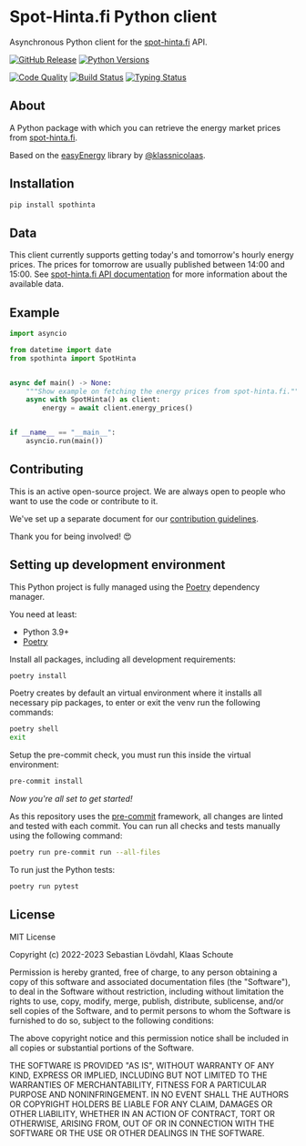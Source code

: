 # Spot-Hinta.fi Python client

Asynchronous Python client for the [spot-hinta.fi][spothinta] API.

[![GitHub Release][releases-shield]][releases]
[![Python Versions][python-versions-shield]][pypi]

[![Code Quality][code-quality-shield]][code-quality]
[![Build Status][build-shield]][build-url]
[![Typing Status][typing-shield]][typing-url]

## About

A Python package with which you can retrieve the energy market prices from [spot-hinta.fi][spothinta].

Based on the [easyEnergy][easyenergy] library by [@klassnicolaas][klassnicolaas].

## Installation

```bash
pip install spothinta
```

## Data

This client currently supports getting today's and tomorrow's  hourly energy prices. The prices for tomorrow are usually published between 14:00 and 15:00. See [spot-hinta.fi API documentation][spothinta-api-docs] for more information about the available data.

## Example

```python
import asyncio

from datetime import date
from spothinta import SpotHinta


async def main() -> None:
    """Show example on fetching the energy prices from spot-hinta.fi."""
    async with SpotHinta() as client:
        energy = await client.energy_prices()


if __name__ == "__main__":
    asyncio.run(main())
```

## Contributing

This is an active open-source project. We are always open to people who want to
use the code or contribute to it.

We've set up a separate document for our
[contribution guidelines](CONTRIBUTING.md).

Thank you for being involved! :heart_eyes:

## Setting up development environment

This Python project is fully managed using the [Poetry][poetry] dependency
manager.

You need at least:

- Python 3.9+
- [Poetry][poetry-install]

Install all packages, including all development requirements:

```bash
poetry install
```

Poetry creates by default an virtual environment where it installs all
necessary pip packages, to enter or exit the venv run the following commands:

```bash
poetry shell
exit
```

Setup the pre-commit check, you must run this inside the virtual environment:

```bash
pre-commit install
```

*Now you're all set to get started!*

As this repository uses the [pre-commit][pre-commit] framework, all changes
are linted and tested with each commit. You can run all checks and tests
manually using the following command:

```bash
poetry run pre-commit run --all-files
```

To run just the Python tests:

```bash
poetry run pytest
```

## License

MIT License

Copyright (c) 2022-2023 Sebastian Lövdahl, Klaas Schoute

Permission is hereby granted, free of charge, to any person obtaining a copy
of this software and associated documentation files (the "Software"), to deal
in the Software without restriction, including without limitation the rights
to use, copy, modify, merge, publish, distribute, sublicense, and/or sell
copies of the Software, and to permit persons to whom the Software is
furnished to do so, subject to the following conditions:

The above copyright notice and this permission notice shall be included in all
copies or substantial portions of the Software.

THE SOFTWARE IS PROVIDED "AS IS", WITHOUT WARRANTY OF ANY KIND, EXPRESS OR
IMPLIED, INCLUDING BUT NOT LIMITED TO THE WARRANTIES OF MERCHANTABILITY,
FITNESS FOR A PARTICULAR PURPOSE AND NONINFRINGEMENT. IN NO EVENT SHALL THE
AUTHORS OR COPYRIGHT HOLDERS BE LIABLE FOR ANY CLAIM, DAMAGES OR OTHER
LIABILITY, WHETHER IN AN ACTION OF CONTRACT, TORT OR OTHERWISE, ARISING FROM,
OUT OF OR IN CONNECTION WITH THE SOFTWARE OR THE USE OR OTHER DEALINGS IN THE
SOFTWARE.

<!-- MARKDOWN LINKS & IMAGES -->
[easyenergy]: https://github.com/klaasnicolaas/python-easyenergy
[spothinta]: https://spot-hinta.fi/
[spothinta-api-docs]: https://api.spot-hinta.fi/swagger/ui#/(JSON)%20Price%20today%20and%20tomorrow%20(if%20tomorrow%20prices%20exist)/TodayAndDayForward
[klassnicolaas]: https://github.com/klaasnicolaas

[build-shield]: https://github.com/slovdahl/python-spothinta/actions/workflows/tests.yaml/badge.svg
[build-url]: https://github.com/slovdahl/python-spothinta/actions/workflows/tests.yaml
[code-quality-shield]: https://github.com/slovdahl/python-spothinta/actions/workflows/codeql.yaml/badge.svg
[code-quality]: https://github.com/slovdahl/python-spothinta/actions/workflows/codeql.yaml
[codecov-shield]: https://codecov.io/gh/slovdahl/python-spothinta/branch/main/graph/badge.svg?token=RYhiDUamT6
[codecov-url]: https://codecov.io/gh/slovdahl/python-spothinta
[maintainability-shield]: https://api.codeclimate.com/v1/badges/8628757a4bde52dbfaf6/maintainability
[maintainability-url]: https://codeclimate.com/github/slovdahl/python-spothinta/maintainability
[pypi]: https://pypi.org/project/easyenergy/
[python-versions-shield]: https://img.shields.io/pypi/pyversions/easyenergy
[typing-shield]: https://github.com/slovdahl/python-spothinta/actions/workflows/typing.yaml/badge.svg
[typing-url]: https://github.com/slovdahl/python-spothinta/actions/workflows/typing.yaml
[releases-shield]: https://img.shields.io/github/release/slovdahl/python-spothinta.svg
[releases]: https://github.com/slovdahl/python-spothinta/releases

[poetry-install]: https://python-poetry.org/docs/#installation
[poetry]: https://python-poetry.org
[pre-commit]: https://pre-commit.com
